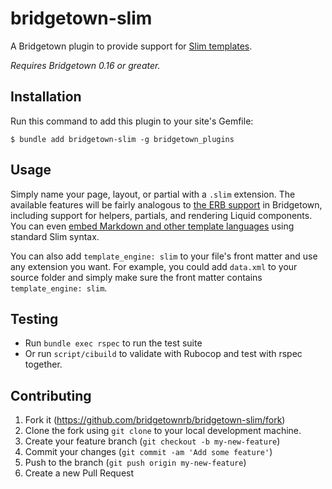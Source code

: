 # bridgetown-slim

A Bridgetown plugin to provide support for [Slim templates](http://slim-lang.com).

_Requires Bridgetown 0.16 or greater._

## Installation

Run this command to add this plugin to your site's Gemfile:

```shell
$ bundle add bridgetown-slim -g bridgetown_plugins
```

## Usage

Simply name your page, layout, or partial with a `.slim` extension. The available features will be fairly analogous to [the ERB support](https://www.bridgetownrb.com/docs/erb-and-beyond#haml-and-slim) in Bridgetown, including support for helpers, partials, and rendering Liquid components. You can even [embed Markdown and other template languages](https://github.com/slim-template/slim#embedded-engines-markdown-) using standard Slim syntax.

You can also add `template_engine: slim` to your file's front matter and use any extension you want. For example, you could add `data.xml` to your source folder and simply make sure the front matter contains `template_engine: slim`.

## Testing

* Run `bundle exec rspec` to run the test suite
* Or run `script/cibuild` to validate with Rubocop and test with rspec together.

## Contributing

1. Fork it (https://github.com/bridgetownrb/bridgetown-slim/fork)
2. Clone the fork using `git clone` to your local development machine.
3. Create your feature branch (`git checkout -b my-new-feature`)
4. Commit your changes (`git commit -am 'Add some feature'`)
5. Push to the branch (`git push origin my-new-feature`)
6. Create a new Pull Request
